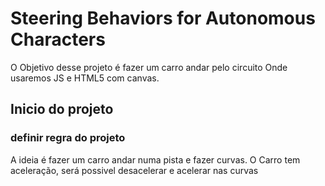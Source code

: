 # Steering Behaviors for Autonomous Characters 
O Objetivo desse projeto é fazer um carro andar pelo circuito
Onde usaremos JS e HTML5 com canvas.
## Inicio do projeto
### definir regra do projeto
A ideia é fazer um carro andar numa pista e fazer curvas.
O Carro tem aceleração, será possivel desacelerar e acelerar nas curvas
